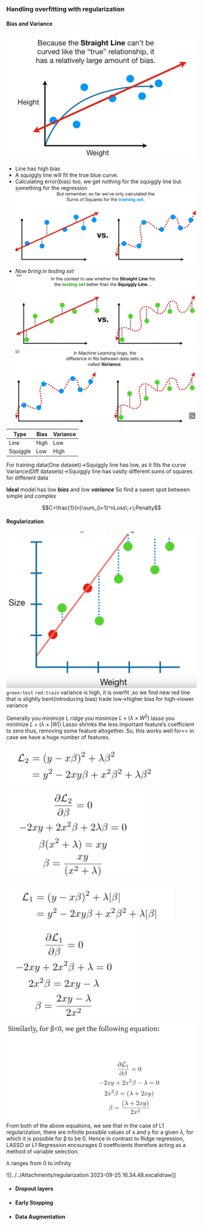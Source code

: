### Handling overfitting with regularization

#### Bias and Variance
![](../../Attachments/regularization-20230925.png)
- Line has high bias
- A squiggly line will fit the true blue curve.
- Calculating error(bias) too, we get nothing for the squiggly line but something for the regression
![](../../Attachments/regularization-20230925-1.png)
- $Now\; bring \;in \;testing\;set$
![](../../Attachments/regularization-20230925-2.png)
![](../../Attachments/regularization-20230925-3.png)


|   Type  | Bias | Variance |
| --- | ---- | -------- |
|   Line  | High | Low      |
|   Squiggle  | Low  | High     |

For training data(One dataset)->Squiggly line has low, as it fits the curve
Variance(Diff datasets)->Squiggly line has vastly different sums of squares for different data

**Ideal** model has low ***bias*** and low ***variance***
So find a sweet spot between simple and complex



$$C=\frac{1}{n}\sum_{i=1}^nLoss\;+\;Penalty$$
#### Regularization

![](../../Attachments/regularization-20230925-4.png)
`green:test`  `red:train`
variance is high, it is overfit ,so we find new red line that is slightly bent(introducing bias)
trade low->higher bias for high->lower variance

Generally you minimize L 
ridge you minimize $L+(\lambda\; \times\; W^2)$
lasso you minimize $L+(\lambda\; \times\; |W|)$
Lasso shrinks the less important feature’s coefficient to zero thus, removing some feature altogether. So, this works well for== in case we have a huge number of features.

![](../../Attachments/regularization-20230925-5.png)
![](../../Attachments/regularization-20230925-6.png)

![](../../Attachments/regularization-20230925-7.png)
![](../../Attachments/regularization-20230925-8.png)
![](../../Attachments/regularization-20230925-9.png)
From both of the above equations, we see that in the case of L1 regularization, there are infinite possible values of x and y for a given _λ,_ for which it is possible for β to be 0. Hence in contrast to Ridge regression, LASSO or L1 Regression encourages 0 coefficients therefore acting as a method of variable selection.

$\lambda$ ranges from 0 to infinity





![[../../Attachments/regularization 2023-09-25 16.34.48.excalidraw]]

- #### Dropout layers
- #### Early Stopping
- #### Data Augmentation
